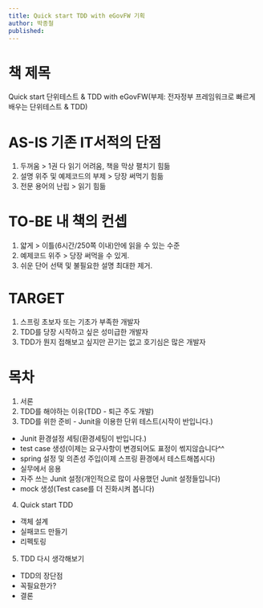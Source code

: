 ```yaml
---
title: Quick start TDD with eGovFW 기획
author: 박종철
published:
--- 
```


# 책 제목
Quick start 단위테스트 & TDD with eGovFW(부제: 전자정부 프레임워크로 빠르게 배우는 단위테스트 & TDD)


# AS-IS 기존 IT서적의 단점
1. 두꺼움 > 1권 다 읽기 어려움, 책을 막상 펼치기 힘듦
2. 설명 위주 및 예제코드의 부제 > 당장 써먹기 힘듦
3. 전문 용어의 난립 > 읽기 힘듦

# TO-BE 내 책의 컨셉
1. 얇게 > 이틀(6시간/250쪽 이내)안에 읽을 수 있는 수준
2. 예제코드 위주 > 당장 써먹을 수 있게.
3. 쉬운 단어 선택 및 불필요한 설명 최대한 제거.

# TARGET
1. 스프링 초보자 또는 기초가 부족한 개발자
2. TDD를 당장 시작하고 싶은 성미급한 개발자
3. TDD가 뭔지 접해보고 싶지만 끈기는 없고 호기심은 많은 개발자

# 목차
1. 서론
2. TDD를 해야하는 이유(TDD - 퇴근 주도 개발)
3. TDD를 위한 준비 - Junit을 이용한 단위 테스트(시작이 반입니다.)
 - Junit 환경설정 세팅(환경세팅이 반입니다.)
 - test case 생성(이제는 요구사항이 변경되어도 표정이 썪지않습니다^^
 - spring 설정 및 의존성 주입(이제 스프링 환경에서 테스트해봅시다)
 - 실무에서 응용
 - 자주 쓰는 Junit 설정(개인적으로 많이 사용했던 Junit 설정들입니다)
 - mock 생성(Test case를 더 진화시켜 봅니다)
4. Quick start TDD
 - 객체 설계
 - 실패코드 만들기
 - 리펙토링
5. TDD 다시 생각해보기
 - TDD의 장단점
 - 꼭필요한가?
 - 결론
